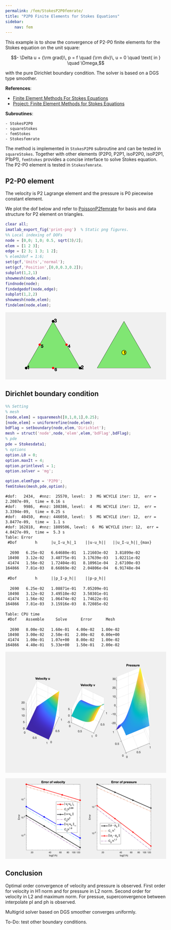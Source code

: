 ```yaml
---
permalink: /fem/StokesP2P0femrate/
title: "P2P0 Finite Elements for Stokes Equations"
sidebar:
    nav: fem
---
```



This example is to show the convergence of P2-P0 finite elements for the Stokes equation on the unit square:

$$- \Delta u + {\rm grad}\, p  = f \quad {\rm div}\, u    = 0  \quad  \text{ in } \quad \Omega,$$

with the pure Dirichlet boundary condition. The solver is based on a DGS type smoother. 

**References**:
- [Finite Element Methods For Stokes Equations](http://www.math.uci.edu/~chenlong/226/FEMStokes.pdf)
- [Project: Finite Element Methods for Stokes Equations](../project/projectFEM.html)

**Subroutines**:

    - StokesP2P0
    - squareStokes
    - femStokes
    - Stokesfemrate
    
The method is implemented in `StokesP2P0` subroutine and can be tested in `squareStokes`. Together with other elements (P2P0, P2P1, isoP2P0, isoP2P1, P1bP1), `femStokes` provides a concise interface to solve Stokes equation. The P2-P0 element is tested in `Stokesfemrate`. 

## P2-P0 element

The velocity is P2 Lagrange element and the pressure is P0 piecewise constant element. 

We plot the dof below and refer to [PoissonP2femrate](PoissonP2femrate.html) for basis and data structure for P2 element on triangles.


```matlab
clear all;
imatlab_export_fig('print-png')  % Static png figures.
%% Local indexing of DOFs
node = [0,0; 1,0; 0.5, sqrt(3)/2];
elem = [1 2 3];
edge = [2 3; 1 3; 1 2];
% elem2dof = 1:6;
set(gcf,'Units','normal'); 
set(gcf,'Position',[0,0,0.3,0.2]);
subplot(1,2,1)
showmesh(node,elem);
findnode(node);
findedgedof(node,edge);
subplot(1,2,2)
showmesh(node,elem);
findelem(node,elem);
```


    
![png](StokesP2P0femrate_files/StokesP2P0femrate_3_0.png)
    


## Dirichlet boundary condition


```matlab
%% Setting
% mesh
[node,elem] = squaremesh([0,1,0,1],0.25);
[node,elem] = uniformrefine(node,elem);
bdFlag = setboundary(node,elem,'Dirichlet');
mesh = struct('node',node,'elem',elem,'bdFlag',bdFlag);
% pde
pde = Stokesdata1; 
% options
option.L0 = 0;
option.maxIt = 4;
option.printlevel = 1;
option.solver = 'mg';
```


```matlab
option.elemType = 'P2P0';
femStokes(mesh,pde,option);
```

    #dof:   2434,  #nnz:  25570, level:  3  MG WCYCLE iter: 12,  err = 2.2087e-09,  time = 0.16 s
    #dof:   9986,  #nnz: 108386, level:  4  MG WCYCLE iter: 12,  err = 3.3394e-09,  time = 0.25 s
    #dof:  40450,  #nnz: 446050, level:  5  MG WCYCLE iter: 12,  err = 3.8477e-09,  time =  1.1 s
    #dof: 162818,  #nnz: 1809506, level:  6  MG WCYCLE iter: 12,  err = 4.0427e-09,  time =  5.3 s
    Table: Error
     #Dof        h      |u_I-u_h|_1    ||u-u_h||   ||u_I-u_h||_{max}
    
      2690   6.25e-02   6.64680e-01   1.21603e-02   3.81899e-02
     10498   3.12e-02   3.40775e-01   3.17639e-03   1.02211e-02
     41474   1.56e-02   1.72404e-01   8.10961e-04   2.67100e-03
    164866   7.81e-03   8.66869e-02   2.04806e-04   6.91748e-04
    
     #Dof        h      ||p_I-p_h||    ||p-p_h||   
    
      2690   6.25e-02   1.08871e-01   7.05209e-01
     10498   3.12e-02   3.49510e-02   3.50301e-01
     41474   1.56e-02   1.06474e-02   1.74622e-01
    164866   7.81e-03   3.15916e-03   8.72085e-02
    
    Table: CPU time
     #Dof    Assemble     Solve      Error      Mesh    
    
      2690   8.00e-02   1.60e-01   4.00e-02   1.00e-02
     10498   3.00e-02   2.50e-01   2.00e-02   0.00e+00
     41474   1.00e-01   1.07e+00   8.00e-02   1.00e-02
    164866   4.40e-01   5.33e+00   1.50e-01   2.00e-02
    



    
![png](StokesP2P0femrate_files/StokesP2P0femrate_6_1.png)
    



    
![png](StokesP2P0femrate_files/StokesP2P0femrate_6_2.png)
    


## Conclusion

Optimal order convergence of velocity and pressure is observed. First order for velocity in H1 norm and for pressure in L2 norm. Second order for velocity in L2 and maximum norm. For pressue, superconvergence between interpolate pI and ph is observed.

Multigrid solver based on DGS smoother converges uniformly.

To-Do: test other boundary conditions.
